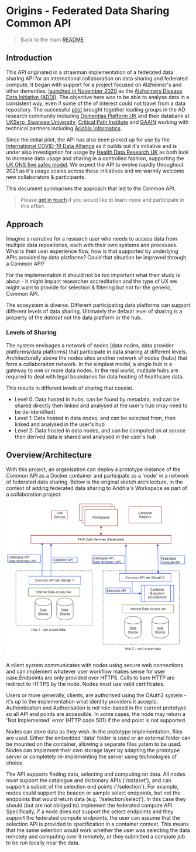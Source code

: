 # Origins - Federated Data Sharing Common API

> Back to the main [README](../README.md)

## Introduction

This API originated in a strawman implementation of a federated data sharing API for an international collaboration on data sharing and federated compute.  It began with support for a project focused on Alzheimer's and other dementias, [launched in November 2020](https://www.alzheimersdata.org/news/addi-press-release) as the [Alzheimers Disease Data Initiative (ADDI)](https://www.alzheimersdata.org). The objective here was to be able to analyse data in a consistent way, even if some of the of interest could not travel from a data repository. The successful [pilot](https://www.alzheimersdata.org/ad-workbench/pilot-phase) brought together leading groups in the AD research community including [Dementias Platform UK](https://www.dementiasplatform.uk/) and their databank at [UKSerp, Swansea University](https://serp.ac.uk/serp-uk/), [Critical Path Institute](https://c-path.org/) and [GAAIN](http://www.gaain.org/) working with technical partners including [Aridhia Informatics](https://www.aridhia.com).

Since the initial pilot, the API has also been picked up for use by the [International COVID-19 Data Alliance](https://icoda-research.org/) as it builds out it's initiative and is under also investigation for usage by [Health Data Research UK](https://www.hdruk.ac.uk/) as both look to increase data usage and sharing in a controlled fashion, supporting the [UK ONS five safes model](https://blog.ons.gov.uk/2017/01/27/the-five-safes-data-privacy-at-ons/). We expect the API to evolve rapidly throughout 2021 as it's usage scales across these initiatives and we warmly welcome new collaborators & participants.

This document summarises the approach that led to the Common API.

> Please [get in touch](mailto:info@fds-api.org) if you would like to learn more and participate in this effort.

## Approach

Imagine a narrative for a research user who needs to access data from multiple data repositories, each with their own systems and processes. What is their user experience flow, how is that supported by underlying APIs provided by data platforms? Could that situation be improved through a Common API?

For the implementation it should not be too important what their study is about - it might impact researcher accreditation and the type of UX we might want to provide for selection & filtering but not for the generic, Common API. 

The ecosystem is diverse. Different participating data platforms can support different levels of data sharing. Ultimately the default level of sharing is a property of the *dataset* not the data platform or the hub.

### Levels of Sharing

The system envisages a network of nodes (data nodes, data provider platforms/data platforms) that participate in data sharing at different levels. Architecturally above the nodes sites another network of nodes (hubs) that form a collaboraiton network. In the simplest model, a single hub is a gateway to one or more data nodes. In the real world, multiple hubs are required to deal with legal boundaries for data hosting of healthcare data.

This results in different levels of sharing that coexist. 

- Level 0: Data hosted in hubs, can be found by metadata, and can be shared directly then linked and analysed at the user's hub (may need to be de-identified) 
- Level 1: Data hosted in data nodes, and can be selected from, then linked and analysed in the user's hub
- Level 2: Data hosted in data nodes, and can be computed on at source then derived data is shared and analysed in the user's hub

## Overview/Architecture

With this project, an organisation can deploy a prototype instance of the Common API as a Docker container and participate as a 'node' in a network of federated data sharing. Below is the original sketch architecture, in the context of adding federated data sharing to Aridhia's Workspace as part of a collaboration project:

![Strawman Architecture Sketch](FDS_Strawman_Architecture_Sketch.png)

A client system communicates with nodes using secure web connections and can implement whatever user workflow makes sense for user case.Endpoints are only provided over HTTPS. Calls to bare HTTP are redirect to HTTPS by the node. Nodes must use valid certificates.

Users or more generally, clients, are authorised using the OAuth2 system - it's up to the implementation what identity providers it accepts. Authentication and Authorisation is not role-based in the current prototype so all API end points are accessible. In some cases, the node may return a 'Not Implemented' error (HTTP code 501) if the end point is not supported. 

Nodes can store data as they wish. In the prototype implementation, files are used. Either the embedded 'data' folder is used or an external folder can be mounted on the container, allowing a separate files ystem to be used. Nodes can implement their own storage layer by adapting the prototype server or completely re-implementing the server using technologies of choice.

The API supports finding data, selecting and computing on data. All nodes must support the catalogue and dictionary APIs ('/dataset'), and can support a subset of the selection end points ('/selection'). For example, nodes could support the beacon or sample select endpoints, but not the endpoints that would return data (e.g. '/selection/select'). In this case they should (but are not obliged to) implement the federated compute API. Specifically, if a node does *not* support the select endpoints and they support the federated compute endpoints, the user can assume that the selection API is provided to specification in a container context. This means that the same selection would work whether the user was selecting the data remotely and computing over it remotely, or they submitted a compute job to be run locally near the data.
